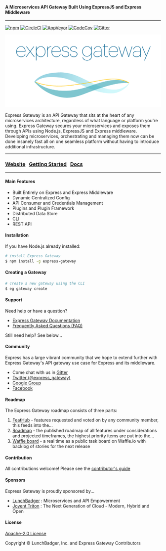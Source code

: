 #### A Microservices API Gateway Built Using ExpressJS and Express Middleware
----

[![npm][npm-version-badge]][npm-package-url]
[![CircleCI][circleci-badge]][circleci-master-url]
[![AppVeyor][appveyor-badge]][appveyor-master-url]
[![CodeCov][codecov-badge]][codecov-master-url]
[![Gitter][gitter-badge]][gitter-room-url]

[![Express-Gateway][eg-wordmark-companion]][eg-website]

Express Gateway is an API Gateway that sits at the heart of any microservices architecture, regardless of what language or platform you're using. Express Gateway secures your microservices and exposes them through APIs using Node.js, ExpressJS and Express middleware. Developing microservices, orchestrating and managing them now can be done insanely fast all on one seamless platform without having to introduce additional infrastructure.

---

### [Website][eg-website] &nbsp; [Getting Started][eg-getting-started] &nbsp; [Docs][eg-docs]

---
#### Main Features
- Built Entirely on Express and Express Middleware
- Dynamic Centralized Config
- API Consumer and Credentials Management
- Plugins and Plugin Framework
- Distributed Data Store
- CLI
- REST API

#### Installation
If you have Node.js already installed:

```bash
# install Express Gateway
$ npm install -g express-gateway
```

#### Creating a Gateway

```bash
# create a new gateway using the CLI
$ eg gateway create
```

#### Support
Need help or have a question?
- [Express Gateway Documentation][eg-docs]
- [Frequently Asked Questions (FAQ)][eg-faq]

Still need help? See below...

#### Community
Express has a large vibrant community that we hope to extend further with Express Gateway's API gateway use case for Express and its middleware.

- Come chat with us in [Gitter][gitter-room-url]
- [Twitter (@express_gateway)][eg-twitter]
- [Google Group][eg-newsgroup]
- [Facebook][eg-facebook]

#### Roadmap
The Express Gateway roadmap consists of three parts:
1. [FeatHub][eg-feathub] - features requested and voted on by any community member, this feeds into the...
2. [Roadmap][eg-roadmap] - the published roadmap of all features under considerations and projected timeframes, the highest priority items are put into the...
3. [Waffle board][eg-waffle] - a real time as a public task board on Waffle.io with backlog of stories for the next release

#### Contribution
All contributions welcome! Please see the [contributor's guide][contributor-guide]

#### Sponsors
Express Gateway is proudly sponsored by...
- [LunchBadger][lb-url] : Microservices and API Empowerment
- [Joyent Triton][joyent-url] : The Next Generation of Cloud - Modern, Hybrid and Open

#### License

[Apache-2.0 License][apache-license]

Copyright © LunchBadger, Inc. and Express Gateway Contributors

[comment]: <> (Links Section)
[npm-version-badge]: https://img.shields.io/npm/v/express-gateway.svg
[npm-package-url]: https://www.npmjs.com/package/express-gateway
[circleci-badge]: https://circleci.com/gh/ExpressGateway/express-gateway/tree/master.svg?style=shield&circle-token=ac6b0e86b46220da43a5ae63a267d12e81ccb2d5
[circleci-master-url]: https://circleci.com/gh/ExpressGateway/express-gateway/tree/master
[appveyor-badge]: https://img.shields.io/appveyor/ci/kevinswiber/express-gateway/master.svg
[appveyor-master-url]: https://ci.appveyor.com/project/kevinswiber/express-gateway
[codecov-badge]: https://img.shields.io/codecov/c/github/ExpressGateway/express-gateway/master.svg
[codecov-master-url]: https://codecov.io/gh/ExpressGateway/express-gateway
[gitter-badge]: https://img.shields.io/gitter/room/expressgateway/express-gateway.svg
[gitter-room-url]: https://gitter.im/ExpressGateway/express-gateway
[eg-wordmark-companion]: logo/wordmark-and-companion-graphic/ExpressGateway_Wordmark+Companion.png
[eg-website]: http://www.express-gateway.io
[eg-getting-started]: http://www.express-gateway.io/getting-started
[eg-docs]: http://www.express-gateway.io/docs
[eg-feathub]: http://feathub.com/ExpressGateway/express-gateway
[eg-roadmap]: https://github.com/ExpressGateway/express-gateway/wiki/Express-Gateway-Roadmap
[eg-waffle]: https://waffle.io/ExpressGateway/express-gateway
[eg-faq]: http://www.express-gateway.io/docs/faq
[eg-twitter]: https://twitter.com/express_gateway
[eg-newsgroup]: https://groups.google.com/forum/#!forum/express-gateway
[eg-facebook]: https://www.facebook.com/expressjsgateway
[contributor-guide]: https://github.com/ExpressGateway/express-gateway/blob/master/Contributing.md
[lb-url]: https://www.lunchbadger.com
[joyent-url]: https://www.joyent.com
[apache-license]: https://github.com/expressgateway/express-gateway/blob/master/LICENSE.md  
